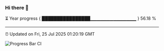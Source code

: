### Hi there 👋

⏳ Year progress { ████████████████▁▁▁▁▁▁▁▁▁▁▁▁▁▁ } 56.18 %

---

⏰ Updated on Fri, 25 Jul 2025 01:20:19 GMT

![Progress Bar CI](https://github.com/liununu/liununu/workflows/Progress%20Bar%20CI/badge.svg)
